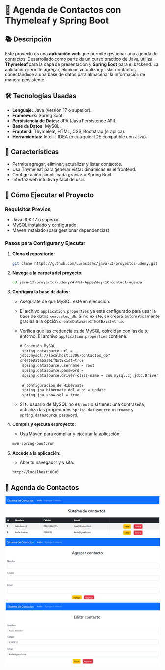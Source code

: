 # 📒 Agenda de Contactos con Thymeleaf y Spring Boot  

## 📚 **Descripción**  
Este proyecto es una **aplicación web** que permite gestionar una agenda de contactos. Desarrollado como parte de un curso práctico de Java, utiliza **Thymeleaf** para la capa de presentación y **Spring Boot** para el backend. La aplicación permite agregar, eliminar, actualizar y listar contactos, conectándose a una base de datos para almacenar la información de manera persistente.  

## 🛠️ **Tecnologías Usadas**  
- **Lenguaje:** Java (versión 17 o superior).  
- **Framework:** Spring Boot.  
- **Persistencia de Datos:** JPA (Java Persistence API).  
- **Base de Datos:** MySQL.  
- **Frontend:** Thymeleaf, HTML, CSS, Bootstrap (si aplica).  
- **Herramientas:** IntelliJ IDEA (o cualquier IDE compatible con Java).  

## 🧩 **Características**  
- Permite agregar, eliminar, actualizar y listar contactos.  
- Usa Thymeleaf para generar vistas dinámicas en el frontend.  
- Configuración simplificada gracias a Spring Boot.  
- Interfaz web intuitiva y fácil de usar.  

## 🚀 **Cómo Ejecutar el Proyecto**  

### **Requisitos Previos**  
- Java JDK 17 o superior.  
- MySQL instalado y configurado.  
- Maven instalado (para gestionar dependencias).  

### **Pasos para Configurar y Ejecutar**  

1. **Clona el repositorio:**  
   ```bash
   git clone https://github.com/LucasIsac/java-13-proyectos-udemy.git
   ```

2. **Navega a la carpeta del proyecto:**
   ```bash
   cd java-13-proyectos-udemy/4-Web-Apps/day-10-contact-agenda
   ```

3. **Configura la base de datos:**
   - Asegúrate de que MySQL esté en ejecución.

   - El archivo `application.properties` ya está configurado para usar la base de datos `contactos_db`. Si no existe, se creará automáticamente gracias a la opción `createDatabaseIfNotExist=true`.

   - Verifica que las credenciales de MySQL coincidan con las de tu entorno. El archivo `application.properties` contiene:
     ````properties
     # Conexión MySQL
      spring.datasource.url = jdbc:mysql://localhost:3306/contactos_db?createDatabaseIfNotExist=true
      spring.datasource.username = root
      spring.datasource.password =
      spring.datasource.driver-class-name = com.mysql.cj.jdbc.Driver

      # Configuración de Hibernate
      spring.jpa.hibernate.ddl-auto = update
      spring.jpa.show-sql = true
     ````

   - Si tu usuario de MySQL no es `root` o si tienes una contraseña, actualiza las propiedades `spring.datasource.username` y `spring.datasource.password`.
     
4. **Compila y ejecuta el proyecto:**
   - Usa Maven para compilar y ejecutar la aplicación:
   ```bash
   mvn spring-boot:run
   ```

6. **Accede a la aplicación:**
   - Abre tu navegador y visita:
   ```arduino
   http://localhost:8080
   ```

## 📸 **Agenda de Contactos**  
![Agenda de Contactos](Inicio.PNG)
![Agenda de Contactos](Agregar.PNG)
![Agenda de Contactos](Editar.PNG)
